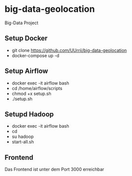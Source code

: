 # big-data-geolocation
Big-Data Project

## Setup Docker
- git clone https://github.com/UUrrii/big-data-geolocation
- docker-compose up -d

## Setup Airflow
- docker exec -it airflow bash
- cd /home/airflow/scripts
- chmod +x setup.sh
- ./setup.sh

## Setupd Hadoop
- docker exec -it airflow bash
- cd
- su hadoop
- start-all.sh

## Frontend
Das Frontend ist unter dem Port 3000 erreichbar
